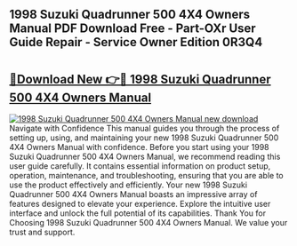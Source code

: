 ## 1998 Suzuki Quadrunner 500 4X4 Owners Manual PDF Download Free - Part-OXr User Guide Repair - Service Owner Edition 0R3Q4

# <h2><a href="http://bc71623.oget.top/?id=1998+Suzuki+Quadrunner+500+4X4+Owners+Manual">🔗Download New 👉🔴 1998 Suzuki Quadrunner 500 4X4 Owners Manual</a></h2>

[![1998 Suzuki Quadrunner 500 4X4 Owners Manual new download](https://i.imgur.com/5g1atiW.png)](http://bc71623.oget.top/?id=1998+Suzuki+Quadrunner+500+4X4+Owners+Manual)
Navigate with Confidence This manual guides you through the process of setting up, using, and maintaining your new 1998 Suzuki Quadrunner 500 4X4 Owners Manual with confidence. Before you start using your 1998 Suzuki Quadrunner 500 4X4 Owners Manual, we recommend reading this user guide carefully. It contains essential information on product setup, operation, maintenance, and troubleshooting, ensuring that you are able to use the product effectively and efficiently. Your new 1998 Suzuki Quadrunner 500 4X4 Owners Manual boasts an impressive array of features designed to elevate your experience. Explore the intuitive user interface and unlock the full potential of its capabilities. Thank You for Choosing 1998 Suzuki Quadrunner 500 4X4 Owners Manual. We value your trust and support.
